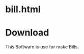 # bill.html

<html>
  <body>
    <h1> Download </h1>
    <p>This Software is use for make Bills.</p>
    </body>
    </html>
